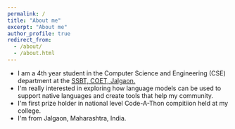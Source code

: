 ```yaml
---
permalink: /
title: "About me"
excerpt: "About me"
author_profile: true
redirect_from: 
  - /about/
  - /about.html
---
```


* I am a 4th year student in the Computer Science and Engineering (CSE) department at the [SSBT, COET, Jalgaon.](https://www.sscoetjalgaon.ac.in/)
* I'm really interested in exploring how language models can be used to support native languages and create tools that help my community.
* I'm first prize holder in national level Code-A-Thon compitiion held at my college.
* I'm from Jalgaon, Maharashtra, India.

